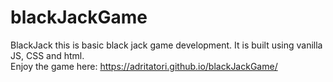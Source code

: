 # blackJackGame
BlackJack
this is basic black jack game development. 
It is built using vanilla JS, CSS and html.
</br>
Enjoy the game here:
https://adritatori.github.io/blackJackGame/
